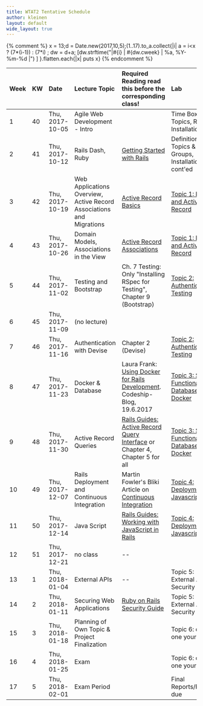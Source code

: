 ```yaml
---
title: WTAT2 Tentative Schedule
author: kleinen
layout: default
wide_layout: true
---
```



{% comment %}
x = 13;d = Date.new(2017,10,5);(1..17).to_a.collect{|i|  a = i<x ? (7*(i-1)) : (7*i) ; dw = d+a; [dw.strftime("|#{i} | #{dw.cweek} | %a, %Y-%m-%d |") ] }.flatten.each{|x| puts x}
{% endcomment %}



| Week | KW | Date            | Lecture Topic                                                        | Required Reading <span class="attention">read this before the corresponding class!</span>                                                  | Lab                                                                                      |
|:-----|:---|:----------------|:---------------------------------------------------------------------|:-------------------------------------------------------------------------------------------------------------------------------------------|:-----------------------------------------------------------------------------------------|
| 1    | 40 | Thu, 2017-10-05 | Agile Web Development - Intro                                        |                                                                                                                                            | Time Box, Topics, Rails Installation                                                     |
| 2    | 41 | Thu, 2017-10-12 | Rails Dash, Ruby                                                     | [Getting Started with Rails](http://guides.rubyonrails.org/getting_started.html)                                                           | Definition of Topics & Groups, Installation cont'ed                                      |
| 3    | 42 | Thu, 2017-10-19 | Web Applications Overview, Active Record Associations and Migrations | [Active Record Basics](http://guides.rubyonrails.org/active_record_basics.html)                                                            | [Topic 1: Rails and Active Record](../topics/a1-activerecord/)                           |
| 4    | 43 | Thu, 2017-10-26 | Domain Models, Associations in the View                              | [Active Record Associations](http://guides.rubyonrails.org/association_basics.html)                                                        | [Topic 1: Rails and Active Record](../topics/a1-activerecord/)                           |
| 5    | 44 | Thu, 2017-11-02 | Testing and Bootstrap                                                | Ch. 7 Testing: Only "Installing RSpec for Testing",  Chapter 9 (Bootstrap)                                                                 | [Topic 2: Authentication & Testing](../topics/a2-authentication/)                        |
| 6    | 45 | Thu, 2017-11-09 | (no lecture)                                                         |                                                                                                                                            |                                                                                          |
| 7    | 46 | Thu, 2017-11-16 | Authentication with Devise                                           | Chapter 2 (Devise)                                                                                                                         | [Topic 2: Authentication & Testing](../topics/a2-authentication/)                        |
| 8    | 47 | Thu, 2017-11-23 | Docker & Database                                                    | Laura Frank: [Using Docker for Rails Development](https://blog.codeship.com/using-docker-for-rails-development/). Codeship-Blog, 19.6.2017 | [Topic 3: Search Functionality, Database & Docker](../topics/a3-search-database-docker/) |
| 9    | 48 | Thu, 2017-11-30 | Active Record Queries                                                | [Rails Guides: Active Record Query Interface](http://guides.rubyonrails.org/active_record_querying.html) or Chapter 4, Chapter 5 for all   | [Topic 3: Search Functionality, Database & Docker](../topics/a3-search-database-docker/) |
| 10   | 49 | Thu, 2017-12-07 | Rails Deployment and Continuous Integration                          | Martin Fowler's Bliki Article on [Continuous Integration](https://martinfowler.com/articles/continuousIntegration.html)                    | [Topic 4: Deployment & Javascript](../topics/a4-ci-cd-javascript/)                       |
| 11   | 50 | Thu, 2017-12-14 | Java Script                                                          | [Rails Guides: Working with JavaScript in Rails](http://guides.rubyonrails.org/working_with_javascript_in_rails.html#turbolinks)           | [Topic 4: Deployment & Javascript](../topics/a4-ci-cd-javascript/)                       |
| 12   | 51 | Thu, 2017-12-21 | no class                                                             | --                                                                                                                                         |                                                                                          |
| 13   | 1  | Thu, 2018-01-04 | External APIs                                                        | --                                                                                                                                         | Topic 5: External APIs & Security                                                        |
| 14   | 2  | Thu, 2018-01-11 | Securing Web Applications                                            | [Ruby on Rails Security Guide](http://guides.rubyonrails.org/security.html)                                                                | Topic 5: External APIs & Security                                                        |
| 15   | 3  | Thu, 2018-01-18 | Planning of Own Topic & Project Finalization                         |                                                                                                                                            | Topic 6: choose one yourself                                                             |
| 16   | 4  | Thu, 2018-01-25 | Exam                                                                 |                                                                                                                                            | Topic 6: choose one yourself                                                             |
| 17   | 5  | Thu, 2018-02-01 | Exam Period                                                          |                                                                                                                                            | Final Reports/Projects due                                                               |
